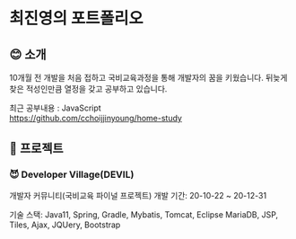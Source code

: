 # 최진영의 포트폴리오

## :blush: 소개

10개월 전 개발을 처음 접하고 국비교육과정을 통해 개발자의 꿈을 키웠습니다.
뒤늦게 찾은 적성인만큼 열정을 갖고 공부하고 있습니다.

최근 공부내용 : JavaScript</br>
https://github.com/cchoijjinyoung/home-study

## :rocket: 프로젝트
### :smiling_imp: Developer Village(DEVIL)
개발자 커뮤니티(국비교육 파이널 프로젝트)
개발 기간: 20-10-22 ~ 20-12-31

기술 스택:
Java11, Spring, Gradle, Mybatis, Tomcat, Eclipse
MariaDB, JSP, Tiles, Ajax, JQUery, Bootstrap


